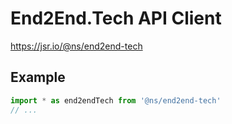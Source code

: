 # End2End.Tech API Client
https://jsr.io/@ns/end2end-tech

## Example
```ts
import * as end2endTech from '@ns/end2end-tech'
// ...
```